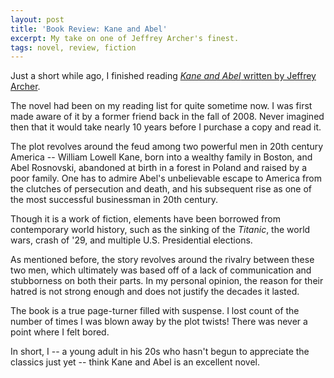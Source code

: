 ```yaml
---
layout: post
title: 'Book Review: Kane and Abel'
excerpt: My take on one of Jeffrey Archer's finest.
tags: novel, review, fiction
---
```

Just a short while ago, I finished reading [*Kane and Abel* written by Jeffrey Archer](http://a.co/hHRprre).

The novel had been on my reading list for quite sometime now. I was first made aware of it by a former friend back in the fall of 2008. Never imagined then that it would take nearly 10 years before I purchase a copy and read it.

The plot revolves around the feud among two powerful men in 20th century America -- William Lowell Kane, born into a wealthy family in Boston, and Abel Rosnovski, abandoned at birth in a forest in Poland and raised by a poor family. One has to admire Abel's unbelievable escape to America from the clutches of persecution and death, and his subsequent rise as one of the most successful businessman in 20th century.

Though it is a work of fiction, elements have been borrowed from contemporary world history, such as the sinking of the *Titanic*, the world wars, crash of '29, and multiple U.S. Presidential elections.

As mentioned before, the story revolves around the rivalry between these two men, which ultimately was based off of a lack of communication and stubborness on both their parts. In my personal opinion, the reason for their hatred is not strong enough and does not justify the decades it lasted.

The book is a true page-turner filled with suspense. I lost count of the number of times I was blown away by the plot twists! There was never a point where I felt bored.

In short, I -- a young adult in his 20s who hasn't begun to appreciate the classics just yet -- think Kane and Abel is an excellent novel.
